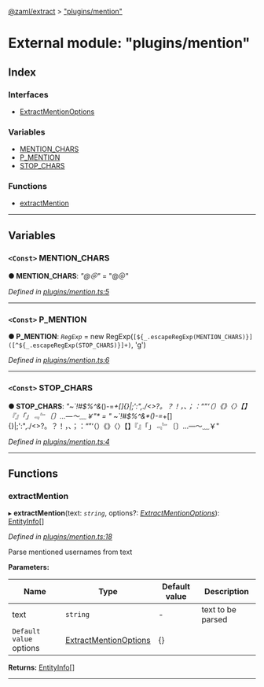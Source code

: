 [@zaml/extract](../README.md) > ["plugins/mention"](../modules/_plugins_mention_.md)

# External module: "plugins/mention"

## Index

### Interfaces

* [ExtractMentionOptions](../interfaces/_plugins_mention_.extractmentionoptions.md)

### Variables

* [MENTION_CHARS](_plugins_mention_.md#mention_chars)
* [P_MENTION](_plugins_mention_.md#p_mention)
* [STOP_CHARS](_plugins_mention_.md#stop_chars)

### Functions

* [extractMention](_plugins_mention_.md#extractmention)

---

## Variables

<a id="mention_chars"></a>

### `<Const>` MENTION_CHARS

**● MENTION_CHARS**: *"@＠"* = "@＠"

*Defined in [plugins/mention.ts:5](https://github.com/nexushubs/zaml-lang/blob/42220f0/packages/zaml-extract/src/plugins/mention.ts#L5)*

___
<a id="p_mention"></a>

### `<Const>` P_MENTION

**● P_MENTION**: *`RegExp`* =  new RegExp(`[${_.escapeRegExp(MENTION_CHARS)}]([^${_.escapeRegExp(STOP_CHARS)}]+)`, 'g')

*Defined in [plugins/mention.ts:6](https://github.com/nexushubs/zaml-lang/blob/42220f0/packages/zaml-extract/src/plugins/mention.ts#L6)*

___
<a id="stop_chars"></a>

### `<Const>` STOP_CHARS

**● STOP_CHARS**: *"~&#x60;!#$%^&amp;*()-&#x3D;_+[]\{}|;&#x27;:&quot;,./&lt;&gt;?。？！，、；：“”‘（）《》〈〉【】『』「」﹃﹄〔〕…—～﹏￥"* = "
 ~`!#$%^&*()-=_+[]\{}|;':",./<>?。？！，、；：“”‘（）《》〈〉【】『』「」﹃﹄〔〕…—～﹏￥"

*Defined in [plugins/mention.ts:4](https://github.com/nexushubs/zaml-lang/blob/42220f0/packages/zaml-extract/src/plugins/mention.ts#L4)*

___

## Functions

<a id="extractmention"></a>

###  extractMention

▸ **extractMention**(text: *`string`*, options?: *[ExtractMentionOptions](../interfaces/_plugins_mention_.extractmentionoptions.md)*): [EntityInfo](../interfaces/_types_.entityinfo.md)[]

*Defined in [plugins/mention.ts:18](https://github.com/nexushubs/zaml-lang/blob/42220f0/packages/zaml-extract/src/plugins/mention.ts#L18)*

Parse mentioned usernames from text

**Parameters:**

| Name | Type | Default value | Description |
| ------ | ------ | ------ | ------ |
| text | `string` | - |  text to be parsed |
| `Default value` options | [ExtractMentionOptions](../interfaces/_plugins_mention_.extractmentionoptions.md) |  {} |

**Returns:** [EntityInfo](../interfaces/_types_.entityinfo.md)[]

___

